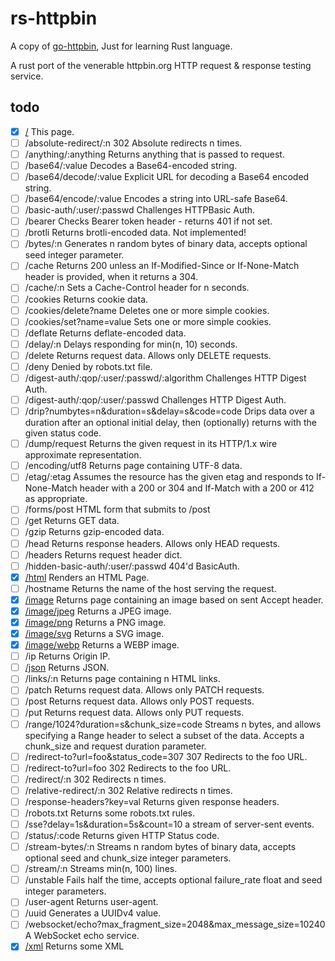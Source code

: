 # rs-httpbin

A copy of [go-httpbin](https://github.com/mccutchen/go-httpbin), Just for learning Rust language.

A rust port of the venerable httpbin.org HTTP request & response testing service.

## todo

- [x] [/](/) This page.
- [ ] /absolute-redirect/:n 302 Absolute redirects n times.
- [ ] /anything/:anything Returns anything that is passed to request.
- [ ] /base64/:value Decodes a Base64-encoded string.
- [ ] /base64/decode/:value Explicit URL for decoding a Base64 encoded string.
- [ ] /base64/encode/:value Encodes a string into URL-safe Base64.
- [ ] /basic-auth/:user/:passwd Challenges HTTPBasic Auth.
- [ ] /bearer Checks Bearer token header - returns 401 if not set.
- [ ] /brotli Returns brotli-encoded data. Not implemented!
- [ ] /bytes/:n Generates n random bytes of binary data, accepts optional seed integer parameter.
- [ ] /cache Returns 200 unless an If-Modified-Since or If-None-Match header is provided, when it returns a 304.
- [ ] /cache/:n Sets a Cache-Control header for n seconds.
- [ ] /cookies Returns cookie data.
- [ ] /cookies/delete?name Deletes one or more simple cookies.
- [ ] /cookies/set?name=value Sets one or more simple cookies.
- [ ] /deflate Returns deflate-encoded data.
- [ ] /delay/:n Delays responding for min(n, 10) seconds.
- [ ] /delete Returns request data. Allows only DELETE requests.
- [ ] /deny Denied by robots.txt file.
- [ ] /digest-auth/:qop/:user/:passwd/:algorithm Challenges HTTP Digest Auth.
- [ ] /digest-auth/:qop/:user/:passwd Challenges HTTP Digest Auth.
- [ ] /drip?numbytes=n&duration=s&delay=s&code=code Drips data over a duration after an optional initial delay, then (optionally) returns with the given status code.
- [ ] /dump/request Returns the given request in its HTTP/1.x wire approximate representation.
- [ ] /encoding/utf8 Returns page containing UTF-8 data.
- [ ] /etag/:etag Assumes the resource has the given etag and responds to If-None-Match header with a 200 or 304 and If-Match with a 200 or 412 as appropriate.
- [ ] /forms/post HTML form that submits to /post
- [ ] /get Returns GET data.
- [ ] /gzip Returns gzip-encoded data.
- [ ] /head Returns response headers. Allows only HEAD requests.
- [ ] /headers Returns request header dict.
- [ ] /hidden-basic-auth/:user/:passwd 404'd BasicAuth.
- [x] [/html](/html) Renders an HTML Page.
- [ ] /hostname Returns the name of the host serving the request.
- [x] [/image](/image) Returns page containing an image based on sent Accept header.
- [x] [/image/jpeg](/image/jpeg) Returns a JPEG image.
- [x] [/image/png](/image/png) Returns a PNG image.
- [x] [/image/svg](/image/svg) Returns a SVG image.
- [x] [/image/webp](/image/webp) Returns a WEBP image.
- [ ] /ip Returns Origin IP.
- [ ] [/json](/json) Returns JSON.
- [ ] /links/:n Returns page containing n HTML links.
- [ ] /patch Returns request data. Allows only PATCH requests.
- [ ] /post Returns request data. Allows only POST requests.
- [ ] /put Returns request data. Allows only PUT requests.
- [ ] /range/1024?duration=s&chunk_size=code Streams n bytes, and allows specifying a Range header to select a subset of the data. Accepts a chunk_size and request duration parameter.
- [ ] /redirect-to?url=foo&status_code=307 307 Redirects to the foo URL.
- [ ] /redirect-to?url=foo 302 Redirects to the foo URL.
- [ ] /redirect/:n 302 Redirects n times.
- [ ] /relative-redirect/:n 302 Relative redirects n times.
- [ ] /response-headers?key=val Returns given response headers.
- [ ] /robots.txt Returns some robots.txt rules.
- [ ] /sse?delay=1s&duration=5s&count=10 a stream of server-sent events.
- [ ] /status/:code Returns given HTTP Status code.
- [ ] /stream-bytes/:n Streams n random bytes of binary data, accepts optional seed and chunk_size integer parameters.
- [ ] /stream/:n Streams min(n, 100) lines.
- [ ] /unstable Fails half the time, accepts optional failure_rate float and seed integer parameters.
- [ ] /user-agent Returns user-agent.
- [ ] /uuid Generates a UUIDv4 value.
- [ ] /websocket/echo?max_fragment_size=2048&max_message_size=10240 A WebSocket echo service.
- [x] [/xml](/xml) Returns some XML
